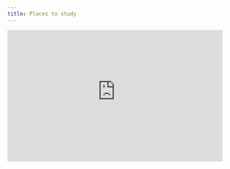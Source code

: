```yaml
---
title: Places to study
---
```

<iframe height='300' width='97.5%' frameborder='0' src='https://render.githubusercontent.com/view/geojson?url=https://raw.githubusercontent.com/qaisjp/inf1.hgs.club/master/study_spaces.geojson' title='study_spaces.geojson'></iframe>
